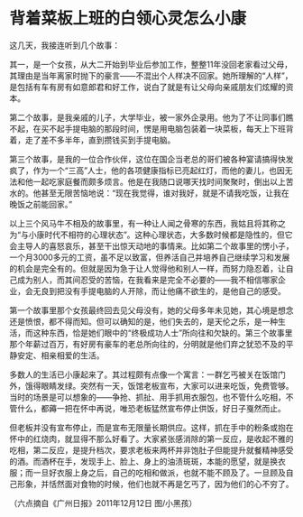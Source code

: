# 背着菜板上班的白领心灵怎么小康

这几天，我接连听到几个故事： 

其一，是一个女孩，从大二开始到毕业后参加工作，整整11年没回老家看过父母，其理由是当年离家时抛下的豪言——不混出个人样决不回家。她所理解的“人样”，是包括有车有房有如意郎君和好工作，说白了就是有让父母向亲戚朋友们炫耀的资本。 

第二个故事，是我亲戚的儿子，大学毕业，被一家外企录用。他为了不让同事们瞧不起，在买不起手提电脑的那段时间，愣是用电脑包装着一块菜板，每天上下班背着，走了差不多半年，直到攒钱买到手提电脑。 

第三个故事，是我的一位合作伙伴，这位在国企当老总的哥们被各种宴请搞得快发疯了，作为一个“三高”人士，他的各项健康指标已亮起红灯，而他的妻儿，也因无法和他一起吃家庭餐而颇多烦言。他是在我随口说哪天找时间聚聚时，倒出以上苦水的。他甚至无限苦恼地说：“现在我觉得，谁对我好，就是不请我吃饭，让我在晚饭之前能回家。” 

以上三个风马牛不相及的故事里，有一种让人闻之骨寒的东西，我姑且将其称之为“与小康时代不相符的心理状态”。这种心理状态，大多数时候都是隐性的，但它会主导人的喜怒哀乐，甚至干出惊天动地的事情来。比如第二个故事里的愣小子，一个月3000多元的工资，虽不足以致富，但养活自己并培养自己继续学习和发展的机会是完全有的。但就是因为急于让人觉得他和别人一样，而努力隐忍着，让自己成为别人，而其间忍受的苦恼，在我看来是完全不必要的——我不相信哪家企业，会无良到把没有手提电脑的人开除，而让他痛不欲生的，是他自己的感受。 

第一个故事里那个女孩最终回去见父母没有，她的父母多年未见她，其心境是想念还是愤恨，都不得而知。但可以确知的是，他们失去的，是天伦之乐，是一种生活，而这种东西，恰是她们眼中的“终极成功人士”所向往和欠缺的。第三个故事里那个年薪过百万，有好房有豪车的老总所向往的，分明就是他们弃之犹恐不及的平静安定、相亲相爱的生活。 

多数人的生活已小康起来了。其过程颇有点像一个寓言：一群乞丐被关在饭馆门外，饿得眼睛发绿。突然有一天，饭馆老板宣布，大家可以进来吃饭，免费管够。当时的场景是可以想象的——争抢、抓扯、用手抓用衣服包，也不管什么吃相，不管什么，都薅一把在怀中再说，唯恐老板猛然宣布停止供饭，好日子戛然而止。 

但老板并没有宣布停止，而是宣布无限量长期供应。这样，抓在手中的粉条或抱在怀中的红烧肉，就显得不那么好看了。大家紧张感消除的第一反应，是收起不雅的吃相，第二反应，是提升档次，要求老板来两杯并非饱肚子但能提升就餐精神感受的酒。而酒杯在手，发现手上、脸上、身上的油渍斑斑，本能的愿望，就是换衣服；而一旦好衣服上身之后，自己的吃相和做派，也就不能不顾及了。一旦顾及自己形象，并恬然面对食物的时候，他们也就不再是乞丐了，因为他们的心不穷了。 

（六点摘自《广州日报》2011年12月12日 图/小黑孩）